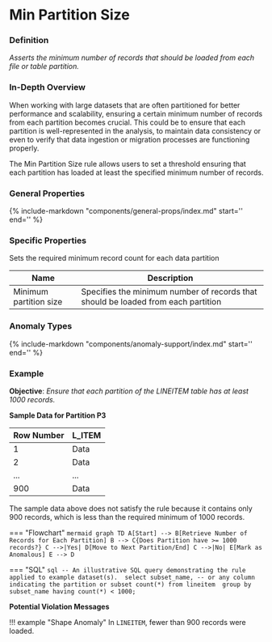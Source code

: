 # Min Partition Size

### Definition

*Asserts the minimum number of records that should be loaded from each file or table partition.*

### In-Depth Overview

When working with large datasets that are often partitioned for better performance and scalability, ensuring a certain minimum number of records from each partition becomes crucial. This could be to ensure that each partition is well-represented in the analysis, to maintain data consistency or even to verify that data ingestion or migration processes are functioning properly.

The Min Partition Size rule allows users to set a threshold ensuring that each partition has loaded at least the specified minimum number of records.

### General Properties

{%
    include-markdown "components/general-props/index.md"
    start='<!-- coverage-only--start -->'
    end='<!-- coverage-only--end -->'
%}

### Specific Properties

Sets the required minimum record count for each data partition

| Name                              | Description |
|-----------------------------------|-------------|
| <div class="text-primary">Minimum partition size</div> | Specifies the minimum number of records that should be loaded from each partition |

### Anomaly Types

{%
    include-markdown "components/anomaly-support/index.md"
    start='<!-- shape-only--start -->'
    end='<!-- shape-only--end -->'
%}

### Example

**Objective**: *Ensure that each partition of the LINEITEM table has at least 1000 records.*

**Sample Data for Partition P3**

| Row Number | L_ITEM |
|------------|-------|
| 1          | Data  |
| 2          | Data  |
| ...        | ...   |
| 900        | Data  |

The sample data above does not satisfy the rule because it contains only 900 records, which is less than the required minimum of 1000 records.

=== "Flowchart"
    ```mermaid
    graph TD
    A[Start] --> B[Retrieve Number of Records for Each Partition]
    B --> C{Does Partition have >= 1000 records?}
    C -->|Yes| D[Move to Next Partition/End]
    C -->|No| E[Mark as Anomalous]
    E --> D
    ```

=== "SQL"
    ```sql
    -- An illustrative SQL query demonstrating the rule applied to example dataset(s). 
    select
        subset_name, -- or any column indicating the partition or subset
        count(*)
    from lineitem 
    group by subset_name
    having count(*) < 1000;
    ```

**Potential Violation Messages**

!!! example "Shape Anomaly"
    In `LINEITEM`, fewer than 900 records were loaded.
